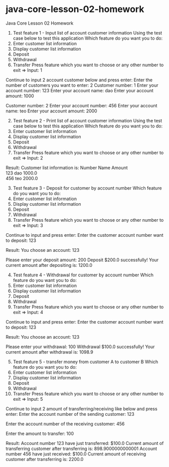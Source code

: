 # java-core-lesson-02-homework
Java Core Lesson 02 Homework

1. Test feature 1 - Input list of account customer information
Using the test case below to test this application
Which feature do you want you to do: 
1. Enter customer list information
2. Display customer list information
3. Deposit
4. Withdrawal
5. Transfer
Press feature which you want to choose or any other number to exit
=> Input: 1

Continue to input 2 account customer below and press enter:
Enter the number of customers you want to enter: 2
Customer number: 1
Enter your account number: 123
Enter your account name: dao
Enter your account amount: 1000

Customer number: 2
Enter your account number: 456
Enter your account name: teo
Enter your account amount: 2000

2. Test feature 2 - Print list of account customer information
Using the test case below to test this application
Which feature do you want you to do: 
1. Enter customer list information
2. Display customer list information
3. Deposit
4. Withdrawal
5. Transfer
Press feature which you want to choose or any other number to exit
=> Input: 2

Result:
Customer list information is: 
Number     Name                 Amount               
123        dao                  1000.0               
456        teo                  2000.0

3. Test feature 3 - Deposit for customer by account number
Which feature do you want you to do: 
1. Enter customer list information
2. Display customer list information
3. Deposit
4. Withdrawal
5. Transfer
Press feature which you want to choose or any other number to exit
=> Input: 3

Continue to input and press enter:
Enter the customer account number want to deposit: 123

Result:
You choose an account: 123

Please enter your deposit amount: 200
Deposit $200.0 successfully!
Your current amount after depositing is: 1200.0

4. Test feature 4 - Withdrawal for customer by account number
Which feature do you want you to do: 
1. Enter customer list information
2. Display customer list information
3. Deposit
4. Withdrawal
5. Transfer
Press feature which you want to choose or any other number to exit
=> Input: 4

Continue to input and press enter:
Enter the customer account number want to deposit: 123

Result:
You choose an account: 123

Please enter your withdrawal: 100
Withdrawal $100.0 successfully!
Your current amount after withdrawal is: 1098.9

5. Test feature 5 - transfer money from customer A to customer B
Which feature do you want you to do: 
1. Enter customer list information
2. Display customer list information
3. Deposit
4. Withdrawal
5. Transfer
Press feature which you want to choose or any other number to exit
=> Input: 5

Continue to input 2 amount of transferring/receiving like below and press enter:
Enter the account number of the sending customer: 123

Enter the account number of the receiving customer: 456

Enter the amount to transfer: 100

Result:
Account number 123 have just transferred: $100.0
Current amount of transferring customer after transferring is: 898.9000000000001
Account number 456 have just received: $100.0
Current amount of receiving customer after transferring is: 2200.0
